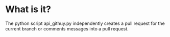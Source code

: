 # What is it?
The python script api_githuy.py independently creates a pull request for the current branch or comments messages into a pull request.